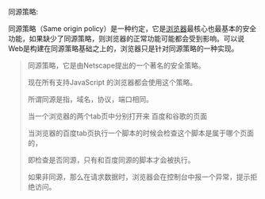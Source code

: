 同源策略:

同源策略（Same origin policy）是一种约定，它是[浏览器](https://baike.baidu.com/item/%E6%B5%8F%E8%A7%88%E5%99%A8)最核心也最基本的安全功能，如果缺少了同源策略，则浏览器的正常功能可能都会受到影响。可以说Web是构建在同源策略基础之上的，浏览器只是针对同源策略的一种实现。

> 同源策略，它是由Netscape提出的一个著名的安全策略。
>
> 现在所有支持JavaScript 的浏览器都会使用这个策略。
>
> 所谓同源是指，域名，协议，端口相同。
>
> 当一个浏览器的两个tab页中分别打开来 百度和谷歌的页面
>
> 当浏览器的百度tab页执行一个脚本的时候会检查这个脚本是属于哪个页面的，
>
> 即检查是否同源，只有和百度同源的脚本才会被执行。
>
> 如果非同源，那么在请求数据时，浏览器会在控制台中报一个异常，提示拒绝访问。
